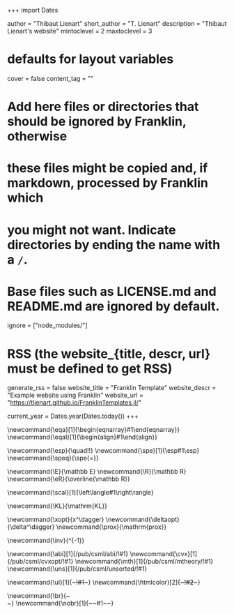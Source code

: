 <!--
Add here global page variables to use throughout your website.
-->
+++
import Dates

author = "Thibaut Lienart"
short_author = "T. Lienart"
description = "Thibaut Lienart's website"
mintoclevel = 2
maxtoclevel = 3

# defaults for layout variables
cover = false
content_tag = ""


# Add here files or directories that should be ignored by Franklin, otherwise
# these files might be copied and, if markdown, processed by Franklin which
# you might not want. Indicate directories by ending the name with a `/`.
# Base files such as LICENSE.md and README.md are ignored by default.
ignore = ["node_modules/"]

# RSS (the website_{title, descr, url} must be defined to get RSS)
generate_rss = false
website_title = "Franklin Template"
website_descr = "Example website using Franklin"
website_url   = "https://tlienart.github.io/FranklinTemplates.jl/"

current_year = Dates.year(Dates.today())
+++

<!--
Add here global latex commands to use throughout your pages.
-->
\newcommand{\eqa}[1]{\begin{eqnarray}#1\end{eqnarray}}
\newcommand{\eqal}[1]{\begin{align}#1\end{align}}

\newcommand{\esp}{\quad\!\!}
\newcommand{\spe}[1]{\esp#1\esp}
\newcommand{\speq}{\spe{=}}

\newcommand{\E}{\mathbb E}
\newcommand{\R}{\mathbb R}
\newcommand{\eR}{\overline{\mathbb R}}

\newcommand{\scal}[1]{\left\langle#1\right\rangle}

<!-- ABI specific -->
\newcommand{\KL}{\mathrm{KL}}

<!-- optimisation specific -->
\newcommand{\xopt}{x^\dagger}
\newcommand{\deltaopt}{\delta^\dagger}
\newcommand{\prox}{\mathrm{prox}}

<!-- matrix theory specific -->
\newcommand{\inv}{^{-1}}

<!-- in-text replacements -->
\newcommand{\abi}[1]{/pub/csml/abi/!#1}
\newcommand{\cvx}[1]{/pub/csml/cvxopt/!#1}
\newcommand{\mth}[1]{/pub/csml/mtheory/!#1}
\newcommand{\uns}[1]{/pub/csml/unsorted/!#1}

<!-- Text decoration -->
\newcommand{\ul}[1]{~~~<span id=underline>!#1</span>~~~}
\newcommand{\htmlcolor}[2]{~~~<font color="!#1">!#2</font>~~~}

<!-- Text alignment -->
\newcommand{\br}{~~~</br>~~~} <!-- skip a line -->
\newcommand{\nobr}[1]{~~~<nobr>~~~#1~~~</nobr>~~~}
